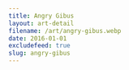 ```yaml
---
title: Angry Gibus
layout: art-detail
filename: /art/angry-gibus.webp
date: 2016-01-01
excludefeed: true
slug: angry-gibus
---
```

